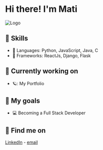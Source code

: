 # Hi there! I'm Mati

![Logo](https://i.pinimg.com/originals/43/98/42/4398425c151674a772ed49ba5d9d5f03.gif)

:night_with_stars: Skills
---
* :space_invader: Languages: Python, JavaScript, Java, C
* :milky_way: Frameworks: ReactJs, Django, Flask 

:rocket: Currently working on
---
* 🪐: My Portfolio

:stars: My goals
---
* :computer:  Becoming a Full Stack Developer

:telescope: Find me on
---
[LinkedIn](https://www.linkedin.com/in/matiasortubia) - [email](mailto:matiortubia@gmail.com)
